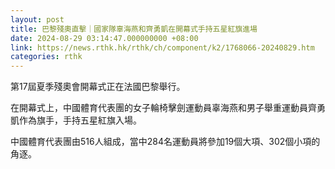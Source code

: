 ```yaml
---
layout: post
title: 巴黎殘奧直擊｜國家隊辜海燕和齊勇凱在開幕式手持五星紅旗進場
date: 2024-08-29 03:14:47.000000000 +08:00
link: https://news.rthk.hk/rthk/ch/component/k2/1768066-20240829.htm
categories: rthk
---
```


第17屆夏季殘奧會開幕式正在法國巴黎舉行。

在開幕式上，中國體育代表團的女子輪椅擊劍運動員辜海燕和男子舉重運動員齊勇凱作為旗手，手持五星紅旗入場。

中國體育代表團由516人組成，當中284名運動員將參加19個大項、302個小項的角逐。
